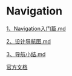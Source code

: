 # Navigation

[1、Navigation入门篇.md](mds/1、Navigation入门篇.md)

[2、设计导航图.md](mds/2、设计导航图.md)

[3、导航小结.md](mds/3、导航小结.md)

[官方文档](https://developer.android.google.cn/guide/navigation)




